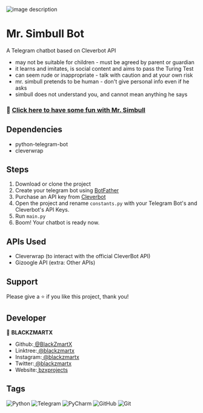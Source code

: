 ![image description](https://user-images.githubusercontent.com/44616490/178145469-afe675c9-7967-4a2e-b1d1-b50f94580de5.png)

# Mr. Simbull Bot

A Telegram chatbot based on Cleverbot API

* may not be suitable for children - must be agreed by parent or guardian
* it learns and imitates, is social content and aims to pass the Turing Test
* can seem rude or inappropriate - talk with caution and at your own risk
* mr. simbull pretends to be human - don't give personal info even if he asks
* simbull does not understand you, and cannot mean anything he says

### 🤖 [Click here to have some fun with Mr. Simbull](http://t.me/simbull_bot) 

## Dependencies

* python-telegram-bot
* cleverwrap


## Steps 

1. Download or clone the project
2. Create your telegram bot using [BotFather](https://t.me/BotFather)
3. Purchase an API key from [Cleverbot](https://www.cleverbot.com/api)
4. Open the project and rename `constants.py` with your Telegram Bot's and Cleverbot's API Keys.
5. Run `main.py`
6. Boom! Your chatbot is ready now.

## APIs Used

- Cleverwrap (to interact with the official CleverBot API)
- Gizoogle API (extra: Other APIs)

## Support

Please give a ⭐️ if you like this project, thank you!

## Developer

👤 **BLACKZMARTX**

- Github:[ @BlackZmartX](https://github.com/BlackZmartX) 
- Linktree:[ @blackzmartx](https://linktr.ee/blackzmartx)
- Instagram:[ @blackzmartx](https://www.instagram.com/blackzmartx)
- Twitter:[ @blackzmartx](https://www.twitter.com/blackzmartx)
- Website:[ bzxprojects](https://bzxprojects.blogspot.com)

## Tags
![Python](https://img.shields.io/badge/python-3670A0?style=for-the-badge&logo=python&logoColor=ffdd54)
![Telegram](https://img.shields.io/badge/Telegram-2CA5E0?style=for-the-badge&logo=telegram&logoColor=white)
![PyCharm](https://img.shields.io/badge/pycharm-143?style=for-the-badge&logo=pycharm&logoColor=black&color=black&labelColor=green)
![GitHub](https://img.shields.io/badge/github-%23121011.svg?style=for-the-badge&logo=github&logoColor=white)
![Git](https://img.shields.io/badge/git-%23F05033.svg?style=for-the-badge&logo=git&logoColor=white)
